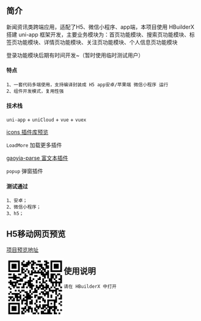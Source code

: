 ## 简介

新闻资讯类跨端应用，适配了H5、微信小程序、app端，本项目使用 HBuilderX 搭建 uni-app 框架开发，主要业务模块为：首页功能模块、搜索页功能模块、标签页功能模块、详情页功能模块、关注页功能模块、个人信息页功能模块

登录功能模块后期有时间开发~（暂时使用临时测试用户）

#### 特点

```
1、一套代码多端使用，支持编译封装成 H5 app安卓/苹果端 微信小程序 运行
2、组件开发模式，复用性强
```

#### 技术栈

`uni-app` + `uniCloud` + `vue` + `vuex`

[icons 插件库预览](https://uniapp.dcloud.io/h5/pages/extUI/icons/icons)

`LoadMore` 加载更多插件

 [gaoyia-parse 富文本插件](https://github.com/gaoyia/parse)

`popup` 弹窗插件

#### 测试通过

```
1、安卓；
2、微信小程序；
3、h5；
```

## H5移动网页预览

[项目预览地址](https://static-4ad7710e-8d5f-4da8-a504-5576b9ef6af6.bspapp.com/)

<img src="images/nothing-news-QR code.png" style="zoom:50%;" align="left"/>

## 使用说明

```
请在 HBuilderX 中打开
```

